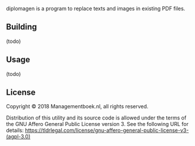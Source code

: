 diplomagen is a program to replace texts and images in existing PDF files.

Building
--------

(todo)

Usage
-----

(todo)

License
-------
Copyright © 2018 Managementboek.nl, all rights reserved.

Distribution of this utility and its source code is allowed under the terms of the GNU Affero General Public License version 3. See the following URL for details:
https://tldrlegal.com/license/gnu-affero-general-public-license-v3-(agpl-3.0)
